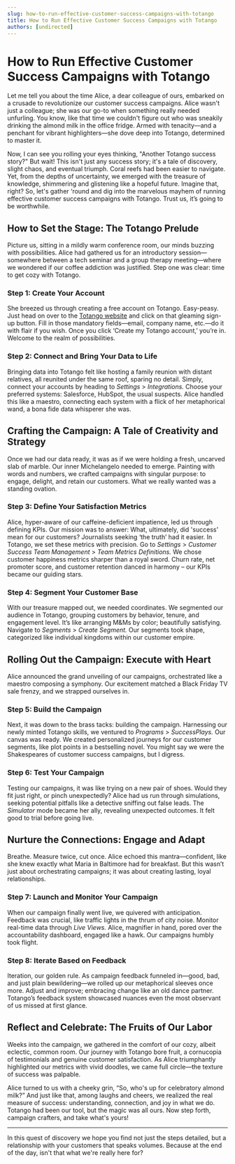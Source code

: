 ```yaml
---
slug: how-to-run-effective-customer-success-campaigns-with-totango
title: How to Run Effective Customer Success Campaigns with Totango
authors: [undirected]
---
```



# How to Run Effective Customer Success Campaigns with Totango

Let me tell you about the time Alice, a dear colleague of ours, embarked on a crusade to revolutionize our customer success campaigns. Alice wasn't just a colleague; she was our go-to when something really needed unfurling. You know, like that time we couldn't figure out who was sneakily drinking the almond milk in the office fridge. Armed with tenacity—and a penchant for vibrant highlighters—she dove deep into Totango, determined to master it.

Now, I can see you rolling your eyes thinking, "Another Totango success story?" But wait! This isn't just any success story; it's a tale of discovery, slight chaos, and eventual triumph. Coral reefs had been easier to navigate. Yet, from the depths of uncertainty, we emerged with the treasure of knowledge, shimmering and glistening like a hopeful future. Imagine that, right? So, let's gather ‘round and dig into the marvelous mayhem of running effective customer success campaigns with Totango. Trust us, it’s going to be worthwhile.

## How to Set the Stage: The Totango Prelude

Picture us, sitting in a mildly warm conference room, our minds buzzing with possibilities. Alice had gathered us for an introductory session—somewhere between a tech seminar and a group therapy meeting—where we wondered if our coffee addiction was justified. Step one was clear: time to get cozy with Totango.

### Step 1: Create Your Account

She breezed us through creating a free account on Totango. Easy-peasy. Just head on over to the [Totango website](https://www.totango.com) and click on that gleaming sign-up button. Fill in those mandatory fields—email, company name, etc.—do it with flair if you wish. Once you click ‘Create my Totango account,’ you’re in. Welcome to the realm of possibilities.

### Step 2: Connect and Bring Your Data to Life

Bringing data into Totango felt like hosting a family reunion with distant relatives, all reunited under the same roof, sparing no detail. Simply, connect your accounts by heading to *Settings* > *Integrations.* Choose your preferred systems: Salesforce, HubSpot, the usual suspects. Alice handled this like a maestro, connecting each system with a flick of her metaphorical wand, a bona fide data whisperer she was.

## Crafting the Campaign: A Tale of Creativity and Strategy

Once we had our data ready, it was as if we were holding a fresh, uncarved slab of marble. Our inner Michelangelo needed to emerge. Painting with words and numbers, we crafted campaigns with singular purpose: to engage, delight, and retain our customers. What we really wanted was a standing ovation.

### Step 3: Define Your Satisfaction Metrics

Alice, hyper-aware of our caffeine-deficient impatience, led us through defining KPIs. Our mission was to answer: What, ultimately, did 'success' mean for our customers? Journalists seeking ‘the truth’ had it easier. In Totango, we set these metrics with precision. Go to *Settings* > *Customer Success Team Management* > *Team Metrics Definitions.* We chose customer happiness metrics sharper than a royal sword. Churn rate, net promoter score, and customer retention danced in harmony – our KPIs became our guiding stars.

### Step 4: Segment Your Customer Base

With our treasure mapped out, we needed coordinates. We segmented our audience in Totango, grouping customers by behavior, tenure, and engagement level. It’s like arranging M&Ms by color; beautifully satisfying. Navigate to *Segments* > *Create Segment.* Our segments took shape, categorized like individual kingdoms within our customer empire.

## Rolling Out the Campaign: Execute with Heart

Alice announced the grand unveiling of our campaigns, orchestrated like a maestro composing a symphony. Our excitement matched a Black Friday TV sale frenzy, and we strapped ourselves in.

### Step 5: Build the Campaign

Next, it was down to the brass tacks: building the campaign. Harnessing our newly minted Totango skills, we ventured to *Programs* > *SuccessPlays.* Our canvas was ready. We created personalized journeys for our customer segments, like plot points in a bestselling novel. You might say we were the Shakespeares of customer success campaigns, but I digress.

### Step 6: Test Your Campaign

Testing our campaigns, it was like trying on a new pair of shoes. Would they fit just right, or pinch unexpectedly? Alice had us run through simulations, seeking potential pitfalls like a detective sniffing out false leads. The *Simulator* mode became her ally, revealing unexpected outcomes. It felt good to trial before going live.

## Nurture the Connections: Engage and Adapt

Breathe. Measure twice, cut once. Alice echoed this mantra—confident, like she knew exactly what Maria in Baltimore had for breakfast. But this wasn’t just about orchestrating campaigns; it was about creating lasting, loyal relationships.

### Step 7: Launch and Monitor Your Campaign

When our campaign finally went live, we quivered with anticipation. Feedback was crucial, like traffic lights in the thrum of city noise. Monitor real-time data through *Live Views.* Alice, magnifier in hand, pored over the accountability dashboard, engaged like a hawk. Our campaigns humbly took flight.

### Step 8: Iterate Based on Feedback

Iteration, our golden rule. As campaign feedback funneled in—good, bad, and just plain bewildering—we rolled up our metaphorical sleeves once more. Adjust and improve; embracing change like an old dance partner. Totango’s feedback system showcased nuances even the most observant of us missed at first glance.

## Reflect and Celebrate: The Fruits of Our Labor

Weeks into the campaign, we gathered in the comfort of our cozy, albeit eclectic, common room. Our journey with Totango bore fruit, a cornucopia of testimonials and genuine customer satisfaction. As Alice triumphantly highlighted our metrics with vivid doodles, we came full circle—the texture of success was palpable.

Alice turned to us with a cheeky grin, “So, who's up for celebratory almond milk?” And just like that, among laughs and cheers, we realized the real measure of success: understanding, connection, and joy in what we do. Totango had been our tool, but the magic was all ours. Now step forth, campaign crafters, and take what's yours!

---

In this quest of discovery we hope you find not just the steps detailed, but a relationship with your customers that speaks volumes. Because at the end of the day, isn't that what we're really here for?